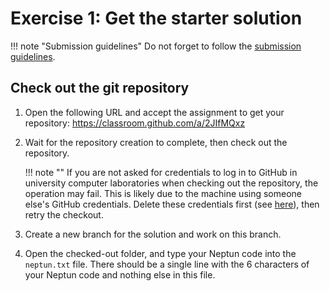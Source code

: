 # Exercise 1: Get the starter solution

!!! note "Submission guidelines"
    Do not forget to follow the [submission guidelines](../GitHub.md).

## Check out the git repository

1. Open the following URL and accept the assignment to get your repository: <https://classroom.github.com/a/2JIfMQxz>

1. Wait for the repository creation to complete, then check out the repository.

    !!! note ""
        If you are not asked for credentials to log in to GitHub in university computer laboratories when checking out the repository, the operation may fail. This is likely due to the machine using someone else's GitHub credentials. Delete these credentials first (see [here](../GitHub-credentials.md)), then retry the checkout.

1. Create a new branch for the solution and work on this branch.

1. Open the checked-out folder, and type your Neptun code into the `neptun.txt` file. There should be a single line with the 6 characters of your Neptun code and nothing else in this file.
